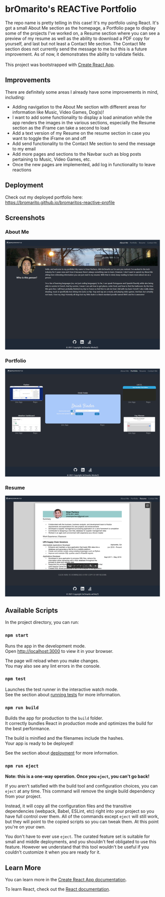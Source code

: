 # brOmarito's REACTive Portfolio

The repo name is pretty telling in this case! It's my portfolio using React. It's got a small About Me section as the homepage, 
a Portfolio page to display some of the projects I've worked on, a Resume section where you can see a preview of my resume as 
well as the ability to download a PDF copy for yourself, and last but not least a Contact Me section. The Contact Me section does 
not currently send the message to me but this is a future improvement. As of now, it demonstrates the ability to validate fields.\
\
This project was bootstrapped with [Create React App](https://github.com/facebook/create-react-app).

## Improvements

There are definitely some areas I already have some improvements in mind, including:
* Adding navigation to the About Me section with different areas for information like Music, Video Games, Dog(s)!
* I want to add some functionality to display a load animation while the app renders the images in the various sections, especially 
the Resume section as the iFrame can take a second to load
* Add a text version of my Resume on the resume section in case you want to toggle the iFrame on and off
* Add send functionality to the Contact Me section to send the message to my email
* Add more pages and sections to the Navbar such as blog posts pertaining to Music, Video Games, etc.
* Once the new pages are implemented, add log in functionality to leave reactions

## Deployment

Check out my deployed portfolio here: https://bromarito.github.io/bromaritos-reactive-profile

## Screenshots

### About Me
![About Me](/src/images/aboutme-screen.PNG)

### Portfolio
![Portfolio](/src/images/portfolio-screen.PNG)

### Resume
![Resume](/src/images/resume-screen.PNG)

## Available Scripts

In the project directory, you can run:

### `npm start`

Runs the app in the development mode.\
Open [http://localhost:3000](http://localhost:3000) to view it in your browser.

The page will reload when you make changes.\
You may also see any lint errors in the console.

### `npm test`

Launches the test runner in the interactive watch mode.\
See the section about [running tests](https://facebook.github.io/create-react-app/docs/running-tests) for more information.

### `npm run build`

Builds the app for production to the `build` folder.\
It correctly bundles React in production mode and optimizes the build for the best performance.

The build is minified and the filenames include the hashes.\
Your app is ready to be deployed!

See the section about [deployment](https://facebook.github.io/create-react-app/docs/deployment) for more information.

### `npm run eject`

**Note: this is a one-way operation. Once you `eject`, you can't go back!**

If you aren't satisfied with the build tool and configuration choices, you can `eject` at any time. This command will remove the single build dependency from your project.

Instead, it will copy all the configuration files and the transitive dependencies (webpack, Babel, ESLint, etc) right into your project so you have full control over them. All of the commands except `eject` will still work, but they will point to the copied scripts so you can tweak them. At this point you're on your own.

You don't have to ever use `eject`. The curated feature set is suitable for small and middle deployments, and you shouldn't feel obligated to use this feature. However we understand that this tool wouldn't be useful if you couldn't customize it when you are ready for it.

## Learn More

You can learn more in the [Create React App documentation](https://facebook.github.io/create-react-app/docs/getting-started).

To learn React, check out the [React documentation](https://reactjs.org/).
